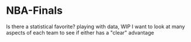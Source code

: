 # NBA-Finals
Is there a statistical favorite? 
playing with data, WIP
I want to look at many aspects of each team to see if either has a "clear" advantage
